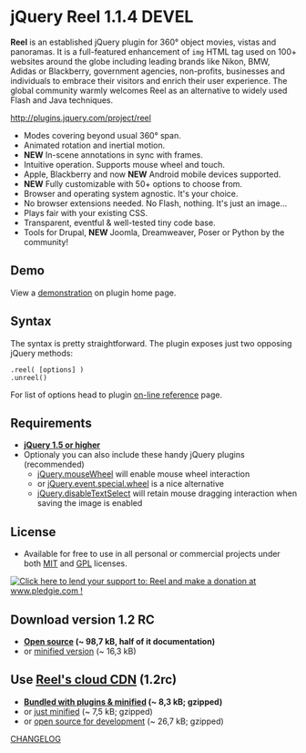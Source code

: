 
jQuery Reel 1.1.4 DEVEL
=======================

**Reel** is an established jQuery plugin for 360° object movies, vistas and panoramas. It is a full-featured enhancement of `img` HTML tag used on 100+ websites around the globe including leading brands like Nikon, BMW, Adidas or Blackberry, government agencies, non-profits, businesses and individuals to embrace their visitors and enrich their user experience. The global community warmly welcomes Reel as an alternative to widely used Flash and Java techniques.

<http://plugins.jquery.com/project/reel>

* Modes covering beyond usual 360° span.
* Animated rotation and inertial motion.
* **NEW** In-scene annotations in sync with frames.
* Intuitive operation. Supports mouse wheel and touch.
* Apple, Blackberry and now **NEW** Android mobile devices supported.
* **NEW** Fully customizable with 50+ options to choose from.
* Browser and operating system agnostic. It's your choice.
* No browser extensions needed. No Flash, nothing. It's just an image...
* Plays fair with your existing CSS.
* Transparent, eventful & well-tested tiny code base.
* Tools for Drupal, **NEW** Joomla, Dreamweaver, Poser or Python by the community!

Demo
----
View a [demonstration][demo] on plugin home page.

Syntax
------
The syntax is pretty straightforward. The plugin exposes just two opposing jQuery methods:

    .reel( [options] )
    .unreel()

For list of options head to plugin [on-line reference][options] page.


Requirements
------------
* **[jQuery 1.5 or higher][jquery]**
* Optionaly you can also include these handy jQuery plugins (recommended)
    * [jQuery.mouseWheel][mousewheel] will enable mouse wheel interaction
    * or [jQuery.event.special.wheel][wheel] is a nice alternative
    * [jQuery.disableTextSelect][disabletextselect] will retain mouse dragging interaction when saving the image is enabled

License
-------
* Available for free to use in all personal or commercial projects under both [MIT][license-mit] and [GPL][license-gpl] licenses.

<a href='http://www.pledgie.com/campaigns/9596'><img alt='Click here to lend your support to: Reel and make a donation at www.pledgie.com !' src='http://www.pledgie.com/campaigns/9596.png?skin_name=chrome' border='0' /></a>

Download version 1.2 RC
-----------------------
* **[Open source][source] (~ 98,7 kB, half of it documentation)**
* or [minified version][min] (~ 16,3 kB)

Use [Reel's cloud CDN][cdn] (1.2rc)
-----------------------------------
* **[Bundled with plugins & minified][cdn-bundle] (~ 8,3 kB; gzipped)**
* or [just minified][cdn-min] (~ 7,5 kB; gzipped)
* or [open source for development][cdn-devel] (~ 26,7 kB; gzipped)

[CHANGELOG][changelog]

[demo]: http://jquery.vostrel.cz/reel#demo
[options]: http://jquery.vostrel.cz/reel#options
[changelog]: http://github.com/pisi/Reel/blob/v1.2beta/CHANGELOG.markdown
[license-mit]: http://github.com/pisi/Reel/blob/v1.2beta/MIT-LICENSE.txt
[license-gpl]: http://github.com/pisi/Reel/blob/v1.2beta/GPL-LICENSE.txt
[jquery]: http://www.jquery.com/
[disabletextselect]: http://www.jdempster.com/category/jquery/disabletextselect/
[mousewheel]: http://github.com/brandonaaron/jquery-mousewheel
[wheel]: http://blog.threedubmedia.com/2008/08/eventspecialwheel.html
[source]: http://github.com/pisi/Reel/raw/v1.2beta/jquery.reel.js
[min]: http://github.com/pisi/Reel/raw/v1.2beta/jquery.reel-min.js
[iphone-test]: http://www.youtube.com/watch?v=R0hiYmVre6s
[cdn]: http://wiki.github.com/pisi/Reel/cdn
[cdn-min]: http://code.vostrel.cz/jquery.reel-edge.js
[cdn-bundle]: http://code.vostrel.cz/jquery.reel-edge-bundle.js
[cdn-devel]: http://code.vostrel.cz/jquery.reel-edge-devel.js

